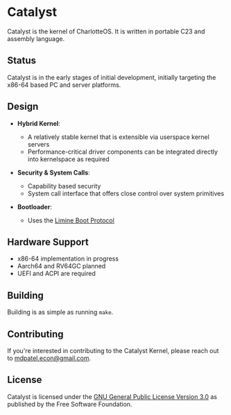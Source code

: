 # Catalyst
Catalyst is the kernel of CharlotteOS. It is written in portable C23 and assembly language.

## Status

Catalyst is in the early stages of initial development, initially targeting the x86-64 based PC and server platforms.

## Design

- **Hybrid Kernel**:
  - A relatively stable kernel that is extensible via userspace kernel servers
  - Performance-critical driver components can be integrated directly into kernelspace as required

- **Security & System Calls**:
  - Capability based security
  - System call interface that offers close control over system primitives

- **Bootloader**:
  - Uses the [Limine Boot Protocol](https://github.com/limine-bootloader/limine)

## Hardware Support

- x86-64 implementation in progress
- Aarch64 and RV64GC planned
- UEFI and ACPI are required

## Building

Building is as simple as running `make`.

## Contributing

If you're interested in contributing to the Catalyst Kernel, please reach out to [mdpatel.econ@gmail.com](mailto:mdpatel.econ@gmail.com).

## License

Catalyst is licensed under the [GNU General Public License Version 3.0](https://www.gnu.org/licenses/gpl-3.0.en.html) as published by the Free Software Foundation.
